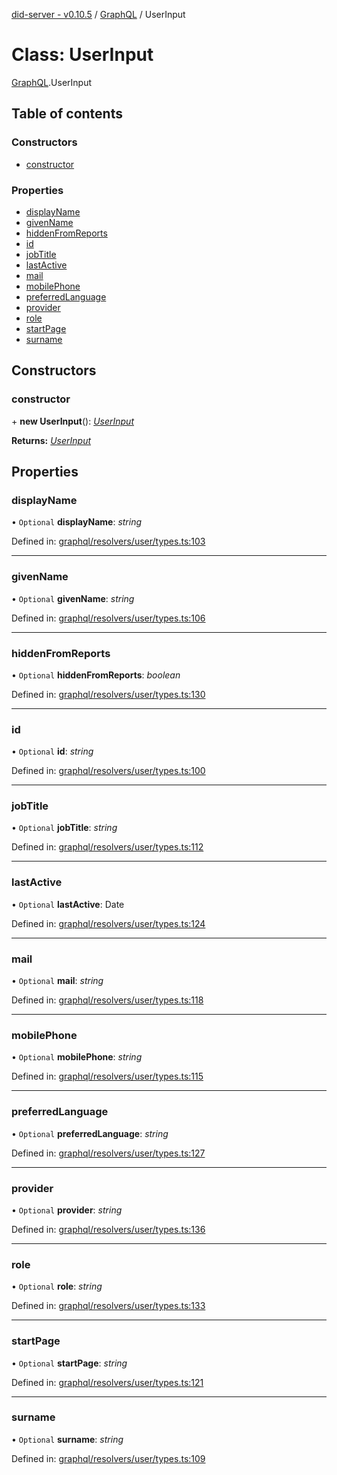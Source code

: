 [did-server - v0.10.5](../README.md) / [GraphQL](../modules/graphql.md) / UserInput

# Class: UserInput

[GraphQL](../modules/graphql.md).UserInput

## Table of contents

### Constructors

- [constructor](graphql.userinput.md#constructor)

### Properties

- [displayName](graphql.userinput.md#displayname)
- [givenName](graphql.userinput.md#givenname)
- [hiddenFromReports](graphql.userinput.md#hiddenfromreports)
- [id](graphql.userinput.md#id)
- [jobTitle](graphql.userinput.md#jobtitle)
- [lastActive](graphql.userinput.md#lastactive)
- [mail](graphql.userinput.md#mail)
- [mobilePhone](graphql.userinput.md#mobilephone)
- [preferredLanguage](graphql.userinput.md#preferredlanguage)
- [provider](graphql.userinput.md#provider)
- [role](graphql.userinput.md#role)
- [startPage](graphql.userinput.md#startpage)
- [surname](graphql.userinput.md#surname)

## Constructors

### constructor

\+ **new UserInput**(): [*UserInput*](graphql.userinput.md)

**Returns:** [*UserInput*](graphql.userinput.md)

## Properties

### displayName

• `Optional` **displayName**: *string*

Defined in: [graphql/resolvers/user/types.ts:103](https://github.com/Puzzlepart/did/blob/dev/server/graphql/resolvers/user/types.ts#L103)

___

### givenName

• `Optional` **givenName**: *string*

Defined in: [graphql/resolvers/user/types.ts:106](https://github.com/Puzzlepart/did/blob/dev/server/graphql/resolvers/user/types.ts#L106)

___

### hiddenFromReports

• `Optional` **hiddenFromReports**: *boolean*

Defined in: [graphql/resolvers/user/types.ts:130](https://github.com/Puzzlepart/did/blob/dev/server/graphql/resolvers/user/types.ts#L130)

___

### id

• `Optional` **id**: *string*

Defined in: [graphql/resolvers/user/types.ts:100](https://github.com/Puzzlepart/did/blob/dev/server/graphql/resolvers/user/types.ts#L100)

___

### jobTitle

• `Optional` **jobTitle**: *string*

Defined in: [graphql/resolvers/user/types.ts:112](https://github.com/Puzzlepart/did/blob/dev/server/graphql/resolvers/user/types.ts#L112)

___

### lastActive

• `Optional` **lastActive**: Date

Defined in: [graphql/resolvers/user/types.ts:124](https://github.com/Puzzlepart/did/blob/dev/server/graphql/resolvers/user/types.ts#L124)

___

### mail

• `Optional` **mail**: *string*

Defined in: [graphql/resolvers/user/types.ts:118](https://github.com/Puzzlepart/did/blob/dev/server/graphql/resolvers/user/types.ts#L118)

___

### mobilePhone

• `Optional` **mobilePhone**: *string*

Defined in: [graphql/resolvers/user/types.ts:115](https://github.com/Puzzlepart/did/blob/dev/server/graphql/resolvers/user/types.ts#L115)

___

### preferredLanguage

• `Optional` **preferredLanguage**: *string*

Defined in: [graphql/resolvers/user/types.ts:127](https://github.com/Puzzlepart/did/blob/dev/server/graphql/resolvers/user/types.ts#L127)

___

### provider

• `Optional` **provider**: *string*

Defined in: [graphql/resolvers/user/types.ts:136](https://github.com/Puzzlepart/did/blob/dev/server/graphql/resolvers/user/types.ts#L136)

___

### role

• `Optional` **role**: *string*

Defined in: [graphql/resolvers/user/types.ts:133](https://github.com/Puzzlepart/did/blob/dev/server/graphql/resolvers/user/types.ts#L133)

___

### startPage

• `Optional` **startPage**: *string*

Defined in: [graphql/resolvers/user/types.ts:121](https://github.com/Puzzlepart/did/blob/dev/server/graphql/resolvers/user/types.ts#L121)

___

### surname

• `Optional` **surname**: *string*

Defined in: [graphql/resolvers/user/types.ts:109](https://github.com/Puzzlepart/did/blob/dev/server/graphql/resolvers/user/types.ts#L109)
